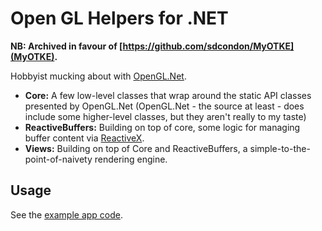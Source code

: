 # Open GL Helpers for .NET

**NB: Archived in favour of [https://github.com/sdcondon/MyOTKE](MyOTKE).**

Hobbyist mucking about with [OpenGL.Net](https://github.com/luca-piccioni/OpenGL.Net).

* **Core:** A few low-level classes that wrap around the static API classes presented by OpenGL.Net (OpenGL.Net - the source at least - does include some higher-level classes, but they aren't really to my taste)
* **ReactiveBuffers:** Building on top of core, some logic for managing buffer content via [ReactiveX](http://reactivex.io/).
* **Views:** Building on top of Core and ReactiveBuffers, a simple-to-the-point-of-naivety rendering engine.

## Usage

See the [example app code](./src/ExampleApps.WinForms).
